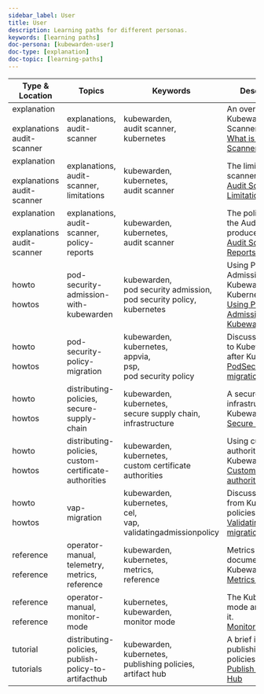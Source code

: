 ```yaml
---
sidebar_label: User
title: User
description: Learning paths for different personas.
keywords: [learning paths]
doc-persona: [kubewarden-user]
doc-type: [explanation]
doc-topic: [learning-paths]
---
```


|Type & Location|Topics|Keywords|Description & Title|
|-|-|-|-|
|explanation<br/><br/>explanations<br/>audit-scanner|explanations,<br/>audit-scanner|kubewarden,<br/>audit scanner,<br/>kubernetes|An overview of the Kubewarden Audit Scanner.<br/>[What is the Audit Scanner?](../explanations/audit-scanner/audit-scanner.md)|
|explanation<br/><br/>explanations<br/>audit-scanner|explanations,<br/>audit-scanner,<br/>limitations|kubewarden,<br/>kubernetes,<br/>audit scanner|The limitation of the audit scanner<br/>[Audit Scanner - Limitations](../explanations/audit-scanner/limitations.md)|
|explanation<br/><br/>explanations<br/>audit-scanner|explanations,<br/>audit-scanner,<br/>policy-reports|kubewarden,<br/>kubernetes,<br/>audit scanner|The policy reports that the Audit Scanner produces.<br/>[Audit Scanner - Policy Reports](../explanations/audit-scanner/policy-reports.md)|
|howto<br/><br/>howtos|pod-security-admission-with-kubewarden|kubewarden,<br/>pod security admission,<br/>pod security policy,<br/>kubernetes|Using Pod Security Admission with Kubewarden, since the Kubernetes 1.25 release.<br/>[Using Pod Security Admission with Kubewarden](../howtos/pod-security-admission-with-kubewarden.md)|
|howto<br/><br/>howtos|pod-security-policy-migration|kubewarden,<br/>kubernetes,<br/>appvia,<br/>psp,<br/>pod security policy|Discusses PSP migration to Kubewarden policies after Kubernetes v1.25.<br/>[PodSecurityPolicy migration](../howtos/psp-migration.md)|
|howto<br/><br/>howtos|distributing-policies,<br/>secure-supply-chain|kubewarden,<br/>kubernetes,<br/>secure supply chain,<br/>infrastructure|A secure supply chain infrastructure using Kubewarden.<br/>[Secure supply chain](../howtos/secure-supply-chain.md)|
|howto<br/><br/>howtos|distributing-policies,<br/>custom-certificate-authorities|kubewarden,<br/>kubernetes,<br/>custom certificate authorities|Using custom certificate authorities with Kubewarden.<br/>[Custom certificate authorities](../howtos/custom-certificate-authorities.md)|
|howto<br/><br/>howtos|vap-migration|kubewarden,<br/>kubernetes,<br/>cel,<br/>vap,<br/>validatingadmissionpolicy|Discusses how to migrate from Kubernetes VAP policies to Kubewarden.<br/>[ValidatingAdmissionPolicy migration](../howtos/vap-migration.md)|
|reference<br/><br/>reference|operator-manual,<br/>telemetry,<br/>metrics,<br/>reference|kubewarden,<br/>kubernetes,<br/>metrics,<br/>reference|Metrics reference documentation for Kubewarden.<br/>[Metrics reference](../reference/metrics-reference.md)|
|reference<br/><br/>reference|operator-manual,<br/>monitor-mode|kubernetes,<br/>kubewarden,<br/>monitor mode|The Kubewarden monitor mode and how to activate it.<br/>[Monitor mode](../reference/monitor-mode.md)|
|tutorial<br/><br/>tutorials|distributing-policies,<br/>publish-policy-to-artifacthub|kubewarden,<br/>kubernetes,<br/>publishing policies,<br/>artifact hub|A brief introduction to publishing Kubewarden policies on Artifact Hub.<br/>[Publish policies to Artifact Hub](../tutorials/publish-policy-to-artifact-hub.md)|

